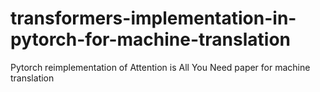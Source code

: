 # transformers-implementation-in-pytorch-for-machine-translation
Pytorch reimplementation of Attention is All You Need paper for machine translation
